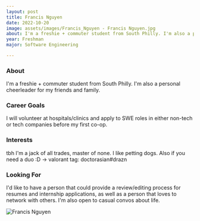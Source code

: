 ```yaml
---
layout: post
title: Francis Nguyen 
date: 2022-10-20
image: assets/images/Francis_Nguyen - Francis Nguyen.jpg
about: I'm a freshie + commuter student from South Philly. I'm also a personal cheerleader for my friends and family.
year: Freshman
major: Software Engineering

---
```


### About

I'm a freshie + commuter student from South Philly. I'm also a personal cheerleader for my friends and family.

### Career Goals

I will volunteer at hospitals/clinics and apply to SWE roles in either non-tech or tech companies before my first co-op.

### Interests

tbh I'm a jack of all trades, master of none. I like petting dogs. Also if you need a duo :D -> valorant tag: doctorasian#drazn

### Looking For

I'd like to have a person that could provide a review/editing process for resumes and internship applications, as well as a person that loves to network with others. I'm also open to casual convos about life.

<div class="text-center my-5">
    <img src="https://sase-drexel.github.io/mentorship-2021/assets/images/Francis-Nguyen.jpg" alt="Francis Nguyen" class="rounded post-img" />
</div>
